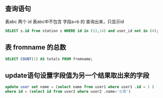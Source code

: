 

## 查询语句

表abc 两个 id  表abc中不包含 字段a=b 的 查询出来，只显示id

```sql
SELECT s.id from station s WHERE id in (13,14) and user_id not in (4);
```

## 表 fromname 的总数

```sql 
SELECT COUNT(1) AS totals FROM fromname;
```

## update语句设置字段值为另一个结果取出来的字段

```sql 
update user set name = (select name from user1 where user1 .id = 1 )
where id = (select id from user2 where user2 .name='小苏')
```